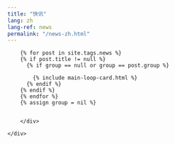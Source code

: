 ```yaml
---
title: "快讯"
lang: zh
lang-ref: news
permalink: "/news-zh.html"
---
```


<div class="container">
    <div class="row justify-content-center">
        <div class="col-md-8">

            
        {% for post in site.tags.news %}
        {% if post.title != null %}
          {% if group == null or group == post.group %}
         
            {% include main-loop-card.html %}
          {% endif %}
        {% endif %}
        {% endfor %}
        {% assign group = nil %}
        

        </div>
        
    </div>
</div>
